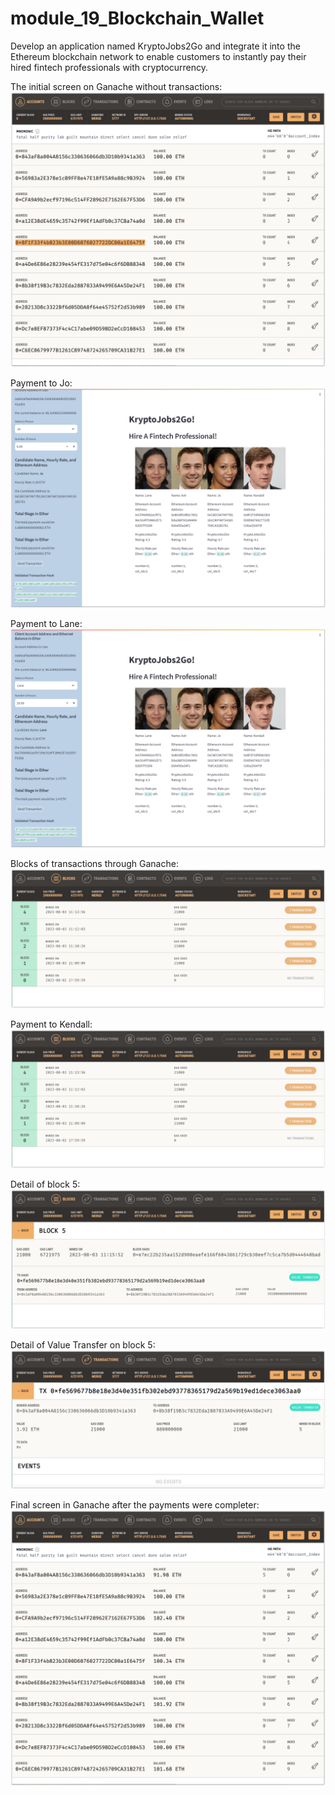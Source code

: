 # module_19_Blockchain_Wallet

Develop an application named KryptoJobs2Go and integrate it into the Ethereum blockchain network to enable customers to instantly pay their hired fintech professionals with cryptocurrency.


The initial screen on Ganache without transactions:
![Alt text](<Screen Shot 08-03-23 at 11.08 AM.PNG>)

Payment to Jo:
![Alt text](<Screen Shot 08-03-23 at 11.10 AM.PNG>)

Payment to Lane:
![Alt text](<Screen Shot 08-03-23 at 11.12 AM.PNG>)

Blocks of transactions through Ganache:
![Alt text](<Screen Shot 08-03-23 at 11.14 AM 001.PNG>)

Payment to Kendall: 
![Alt text](<Screen Shot 08-03-23 at 11.14 AM 001-1.PNG>)

Detail of block 5: 
![Alt text](<Screen Shot 08-03-23 at 11.16 AM 003.PNG>)

Detail of Value Transfer on block 5:
![Alt text](<Screen Shot 08-03-23 at 11.16 AM 004.PNG>)

Final screen in Ganache after the payments were completer:
![Alt text](<Screen Shot 08-03-23 at 11.17 AM.PNG>)
